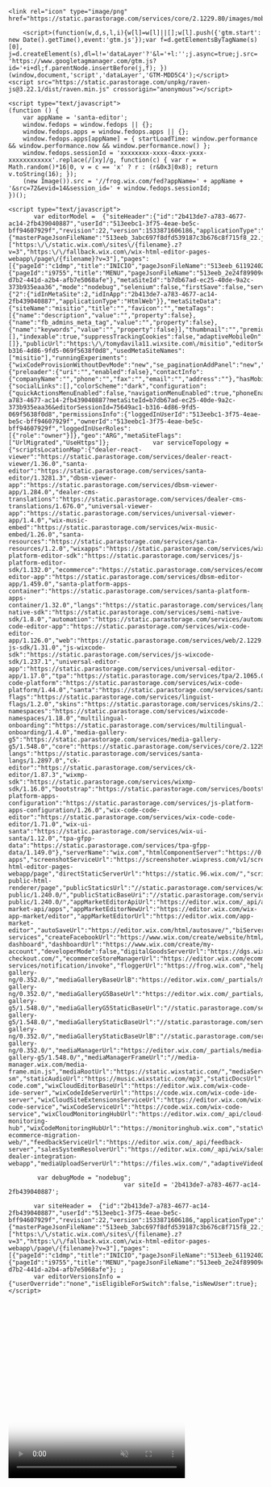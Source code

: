 <!--[if lte IE 9]>     <html class="no-js ie"> <![endif]-->
<!--[if gt IE 9]><!--> <html class="no-js"> <!--<![endif]-->
<head>
    <meta charset="utf-8">
    <title>Wix Website Editor</title>
    <meta http-equiv="X-UA-Compatible" content="IE=Edge">
    <meta http-equiv="Cache-Control" content="no-cache">
    
    <link rel="icon" type="image/png" href="https://static.parastorage.com/services/core/2.1229.80/images/mobile/editorMobile/favicon.ico">

        <script>(function(w,d,s,l,i){w[l]=w[l]||[];w[l].push({'gtm.start': new Date().getTime(),event:'gtm.js'});var f=d.getElementsByTagName(s)[0], j=d.createElement(s),dl=l!='dataLayer'?'&l='+l:'';j.async=true;j.src= 'https://www.googletagmanager.com/gtm.js?id='+i+dl;f.parentNode.insertBefore(j,f); })(window,document,'script','dataLayer','GTM-MDD5C4');</script>
    <script src="https://static.parastorage.com/unpkg/raven-js@3.22.1/dist/raven.min.js" crossorigin="anonymous"></script>
<script>Raven.config('https://4d1e0b01a809422482353702d318fae6@sentry.io/262640').install();</script>
    <script type="text/javascript">
    (function () {
        var appName = 'santa-editor';
        window.fedops = window.fedops || {};
        window.fedops.apps = window.fedops.apps || {};
        window.fedops.apps[appName] = { startLoadTime: window.performance && window.performance.now && window.performance.now() };
        window.fedops.sessionId = 'xxxxxxxx-xxxx-4xxx-yxxx-xxxxxxxxxxxx'.replace(/[xy]/g, function(c) { var r = Math.random()*16|0, v = c == 'x' ? r : (r&0x3|0x8); return v.toString(16); });
        (new Image()).src = '//frog.wix.com/fed?appName=' + appName + '&src=72&evid=14&session_id=' + window.fedops.sessionId;
    })();
</script>
    <link rel="stylesheet" href="https://static.parastorage.com/services/santa-editor/1.3281.3/cssCache/packages/rEditor/src/main/editor.css" type="text/css" />
    
    <script type="text/javascript">
           var editorModel =  {"siteHeader":{"id":"2b413de7-a783-4677-ac14-2fb439040887","userId":"513eebc1-3f75-4eae-be5c-bff94607929f","revision":22,"version":1533871606186,"applicationType":"HtmlWeb","documentType":"document","published":false,"pageIdList":{"masterPageJsonFileName":"513eeb_3abc697f8dfd539187c3b676c8f715f8_22.json","topology":["https:\/\/static.wix.com\/sites\/{filename}.z?v=3","https:\/\/fallback.wix.com\/wix-html-editor-pages-webapp\/page\/{filename}?v=3"],"pages":[{"pageId":"c1dmp","title":"INICIO","pageJsonFileName":"513eeb_611924025044100b3707cb046d368741_22.json"},{"pageId":"i9755","title":"MENU","pageJsonFileName":"513eeb_2e24f89909c8f9ec3acbf0c93ac575d5_19.json"}]},"originalTemplateId":"31d4e8a0-d7b2-441d-a2b4-afb7e5068afe"},"metaSiteId":"b7db67ad-ec25-40de-9a2c-373b935eaa36","mode":"nodebug","selenium":false,"firstSave":false,"serviceMappings":{"2":{"idInMetaSite":2,"idInApp":"2b413de7-a783-4677-ac14-2fb439040887","applicationType":"HtmlWeb"}},"metaSiteData":{"siteName":"misitio","title":"","favicon":"","metaTags":[{"name":"description","value":"","property":false},{"name":"fb_admins_meta_tag","value":"","property":false},{"name":"keywords","value":"","property":false}],"thumbnail":"","premiumFeatures":[],"indexable":true,"suppressTrackingCookies":false,"adaptiveMobileOn":true,"externalUriMappings":[]},"publicUrl":"https:\/\/tomydavila11.wixsite.com\/misitio","editorSessionId":"75649ac1-b316-4d86-9fd5-069f5638f0d8","usedMetaSiteNames":["misitio"],"runningExperiments":{"wixCodeProvisionWithoutDevMode":"new","se_paginationAddPanel":"new","se_videobox_phase1":"new","specs.wos.displayEvents":"true","specs.wos.DisplayMusicManager":"true","se_removeChangeDesignGfpp":"new","specs.wos.businessManagerPhase5":"true","se_addColumnConnect":"new","se_wixBooking_bizMgrImprovement":"new","se_wixBooking_UpgradeLink":"new","se_ratingsDisplayAddPanel":"new","se_13a94f09_2766_3c40_4a32_8edb5acdd8bc":"new","se_storesNewAddPanel":"new","se_gfpp_indications":"new","se_wPhotoSvgFiltersV2":"new","se_customSignupLightbox":"new","newBlogRssButtonSection":"new","se_personalSale":"new","se_consoleMessageOriginDeepLink":"new","se_engageAppLink":"new","se_mediaplayer":"new","se_showTextOnDragAnchors":"new","se_mobileHiddenItemsCounter":"new","WixStoresLaunch":"new","se_formBuilderPlatformAppMarket":"new","changeNewBlogButtonBehaviour":"new","se_newDevModeWelcome":"new","merge_clipart_and_image":"new","changeMyUploadOrder":"new","se_autosaveInterval":"config30","se_accessibilityPanel":"new","se_mobileWizard":"new","se_santaMembers":"new","se_seoWizard":"new","se_mobileEditorFirstTimeVideo":"new","specs.marketing.EnableAppsInstaller":"false","se_revampGalleriesAddPanel":"true","se_membersGroups":"new","se_wixCodeNewCodeEditorApi":"new","se_fedopsLogger":"new","newFonts2017":"new","newPagesPanel":"new","se_vector_image_ugc":"new","se_addConnectButtonToTpaGalleries":"new","newPublishPanel":"new","se_saveAfterAutosaveCount":"config10","se_consolePrettyJsonVisualizer":"new","specs.wos.displayOldBlog":"true","newTopBar":"new","se_QuickActionBarWhatsApp":"new","se_vector_image":"new","se_useDealerUpgradeTopBar":"new","se_newWixCodeBackendLogs":"new","se_hoverbox":"new","se_backToADIFromEditor":"new","dragRepeatersByInnerElements":"new","se_consoleFilterBySeverity":"new","measureBackgroundChangeClick":"new","se_wixCodeNewFindReplace":"new","specs.wos.DisplayPhotoAlbums":"true","specs.wos.PrefetchBizMgrFromEditor":"new","developerModeToggle":"new","se_qab":"new","changeOpacityOnDrag":"new","repeatersTextEdit":"new","se_userInputSubCategory":"old","eventsSection":"new","se_mobileAnimationsEnabled":"new","YontiEditorConduction":"old","se_nonDeveloperLabelOnly":"new","us_theme_names":"new","se_topBarSettingsMenu":"newA","showDeveloperConsoleMessageOrigin":"new","specs.wos.displayHotels":"true","mobileHeaderRecommendedHeight":"new","se_overlapping_highlights":"new","headingTags":"new","wixcodeExposure":"new","se_enableAltDrag":"new","specs.wos.businessManagerPhase4":"true","se_addPageConnect":"new","displayWixAdsNewVersion":"new","wixCodeVerboseMode":"new","se_addStripConnect":"new","se_sliderAddPanel":"new","addPanelRepeater":"new","se_contactFormPhishingDetection":"new","se_toolbarVisibility":"new","se_addSocialVideoPlayerConnect":"new","se_gfppMobileChangeBG":"new","se_htmlComponentRevamp":"new","se_topBarCodeMenu":"new","se_pasteBehaviorFix":"new","specs.wos.DisplayVideo":"true","se_postSavePublishPreference":"new","se_obMigrationFlow":"new","se_showcaseGalleryMinInterval":"new","se_ToggleSwitchAddPanel":"new","addPanelRepeaterToNonDev":"new","se_dbDriverDatabases":"new","se_tpaProvisionOnAdd":"new","se_gradualReorderOnSave":"new","mobileHeaderBehaviors":"new","se_autosaveUI":"new","se_textPinToScreen":"new","se_14666402_0bc7_b763_e875_e99840d131bd":"new"},"languageCode":"es","metaSiteTemplate":false,"siteMetaData":{"preloader":{"uri":"","enabled":false},"contactInfo":{"companyName":"","phone":"","fax":"","email":"","address":""},"hasMobileStructure":false,"quickActions":{"socialLinks":[],"colorScheme":"dark","configuration":{"quickActionsMenuEnabled":false,"navigationMenuEnabled":true,"phoneEnabled":false,"emailEnabled":false,"addressEnabled":false,"socialLinksEnabled":false}},"headTags":""},"previewUrl":"https:\/\/editor.wix.com\/html\/editor\/web\/renderer\/render\/document\/2b413de7-a783-4677-ac14-2fb439040887?metaSiteId=b7db67ad-ec25-40de-9a2c-373b935eaa36&editorSessionId=75649ac1-b316-4d86-9fd5-069f5638f0d8","permissionsInfo":{"loggedInUserId":"513eebc1-3f75-4eae-be5c-bff94607929f","ownerId":"513eebc1-3f75-4eae-be5c-bff94607929f","loggedInUserRoles":[{"role":"owner"}]},"geo":"ARG","metaSiteFlags":["UrlMigrated","UseHttps"]};            var serviceTopology = {"scriptsLocationMap":{"dealer-react-viewer":"https://static.parastorage.com/services/dealer-react-viewer/1.36.0","santa-editor":"https://static.parastorage.com/services/santa-editor/1.3281.3","dbsm-viewer-app":"https://static.parastorage.com/services/dbsm-viewer-app/1.284.0","dealer-cms-translations":"https://static.parastorage.com/services/dealer-cms-translations/1.676.0","universal-viewer-app":"https://static.parastorage.com/services/universal-viewer-app/1.4.0","wix-music-embed":"https://static.parastorage.com/services/wix-music-embed/1.26.0","santa-resources":"https://static.parastorage.com/services/santa-resources/1.2.0","wixapps":"https://static.parastorage.com/services/wixapps/2.486.0","js-platform-editor-sdk":"https://static.parastorage.com/services/js-platform-editor-sdk/1.132.0","ecommerce":"https://static.parastorage.com/services/ecommerce/1.203.0","dbsm-editor-app":"https://static.parastorage.com/services/dbsm-editor-app/1.459.0","santa-platform-apps-container":"https://static.parastorage.com/services/santa-platform-apps-container/1.32.0","langs":"https://static.parastorage.com/services/langs/2.577.0","semi-native-sdk":"https://static.parastorage.com/services/semi-native-sdk/1.8.0","automation":"https://static.parastorage.com/services/automation/1.23.0","wix-code-editor-app":"https://static.parastorage.com/services/wix-code-editor-app/1.126.0","web":"https://static.parastorage.com/services/web/2.1229.80","sitemembers":"https://static.parastorage.com/services/sm-js-sdk/1.31.0","js-wixcode-sdk":"https://static.parastorage.com/services/js-wixcode-sdk/1.237.1","universal-editor-app":"https://static.parastorage.com/services/universal-editor-app/1.17.0","tpa":"https://static.parastorage.com/services/tpa/2.1065.0","wix-code-platform":"https://static.parastorage.com/services/wix-code-platform/1.44.0","santa":"https://static.parastorage.com/services/santa/1.4255.8","linguist-flags":"https://static.parastorage.com/services/linguist-flags/1.2.0","skins":"https://static.parastorage.com/services/skins/2.1229.80","wixcode-namespaces":"https://static.parastorage.com/services/wixcode-namespaces/1.18.0","multilingual-onboarding":"https://static.parastorage.com/services/multilingual-onboarding/1.4.0","media-gallery-g5":"https://static.parastorage.com/services/media-gallery-g5/1.548.0","core":"https://static.parastorage.com/services/core/2.1229.80","santa-langs":"https://static.parastorage.com/services/santa-langs/1.2897.0","ck-editor":"https://static.parastorage.com/services/ck-editor/1.87.3","wixmp-sdk":"https://static.parastorage.com/services/wixmp-sdk/1.16.0","bootstrap":"https://static.parastorage.com/services/bootstrap/2.1229.80","js-platform-apps-configuration":"https://static.parastorage.com/services/js-platform-apps-configuration/1.26.0","wix-code-code-editor":"https://static.parastorage.com/services/wix-code-code-editor/1.71.0","wix-ui-santa":"https://static.parastorage.com/services/wix-ui-santa/1.12.0","tpa-gfpp-data":"https://static.parastorage.com/services/tpa-gfpp-data/1.149.0"},"serverName":"wix.com","htmlComponentServer":"https://0.htmlcomponentservice.com","appStoreUrl":"https://editor.wix.com/wix-apps","screenshotServiceUrl":"https://screenshoter.wixpress.com/v1/screenshots","baseDomain":"wix.com","staticHTMLComponentUrl":"https://static.filesusr.com/","basePublicUrl":"https://www.wix.com/","editorPageStoreUrl":"https://fallback.wix.com/wix-html-editor-pages-webapp/page","directStaticServerUrl":"https://static.96.wix.com/","scriptsDomainUrl":"https://static.parastorage.com/","locationStaticServerUrl":"https://static.96.wix.com/","publicPageStoreUrl":"https://publicorigin.wix.com/wix-public-html-renderer/page","publicStaticsUrl":"//static.parastorage.com/services/wix-public/1.240.0/","publicStaticBaseUri":"//static.parastorage.com/services/wix-public/1.240.0/","appMarketEditorApiUrl":"https://editor.wix.com/_api/app-market-api/apps","appMarketEditorNewUrl":"https://editor.wix.com/wix-app-market/editor","appMarketEditorUrl":"https://editor.wix.com/app-market-editor","autoSaveUrl":"https://editor.wix.com/html/autosave/","biServerUrl":"https://frog.wix.com","blobUrl":"https://static.parastorage.com/wix_blob","commonServicesUrl":"https://api.wix.com/common-services","createFacebookUrl":"https://www.wix.com/create/website/html/facebook/fb/1","createMobileUrl":"https://meditor.wix.com/site/add/","createWebsiteUrl":"https://www.wix.com/create/website/all/all/web","dashboardServiceUrl":"https://dashboard.wix.com/wix-dashboard","dashboardUrl":"https://www.wix.com/create/my-account","developerMode":false,"digitalGoodsServerUrl":"https://dgs.wixapps.net/","ecommerceCheckoutUrl":"https://www.safer-checkout.com/","ecommerceStoreManagerUrl":"https://editor.wix.com/ecommerce","editorAssetsBaseUrl":"https://editorassets.parastorage.com/","editorServerRoot":"https://editor.wix.com/html/editor/web","editorServerRootFB":"https://editor.wix.com/html/editor/fb","emailServer":"https://assets.wix.com/common-services/notification/invoke","floggerUrl":"https://frog.wix.com","helpServer":"https://lc.wix.com/support/main/html5","htmlEditorRootUrl":"https://editor.wix.com/html/editor","locationBaseDomain":"96.wix.com","locationStaticServerRootUrl":"https://static.96.wix.com","mediaGalleryBaseUrl":"https://editor.wix.com/_partials/media-gallery-ng/0.352.0/","mediaGalleryBaseUrlB":"https://editor.wix.com/_partials/media-gallery-ng/0.352.0/","mediaGalleryG5BaseUrl":"https://editor.wix.com/_partials/media-gallery-g5/1.548.0/","mediaGalleryG5StaticBaseUrl":"//static.parastorage.com/services/media-gallery-g5/1.548.0/","mediaGalleryStaticBaseUrl":"//static.parastorage.com/services/media-gallery-ng/0.352.0/","mediaGalleryStaticBaseUrlB":"//static.parastorage.com/services/media-gallery-ng/0.352.0/","mediaManagerUrl":"https://editor.wix.com/_partials/media-gallery-g5/1.548.0/","mediaManagerFrameUrl":"//media-manager.wix.com/media-frame.min.js","mediaRootUrl":"https://static.wixstatic.com/","mediaServerRoot":"wix.com","nestedComponentsMapUrl":"","premiumServerUrl":"https://premium.wix.com","premiumStateApiUrl":"https://editor.wix.com/_api/wix/getTpaPremiumState","productionMode":true,"siteMembersUrl":"https://users.wix.com/wix-sm","staticAudioUrl":"https://music.wixstatic.com/mp3","staticDocsUrl":"https://docs.wixstatic.com/ugd","staticMediaUrl":"https://static.wixstatic.com/media","staticServerFallbackUrl":"https://static.parastorage.com/","staticServerUrl":"https://static.wix.com/","staticVideoUrl":"https://video.wixstatic.com/","wixCloudBaseDomain":"wix-code.com","wixCloudEditorBaseUrl":"https://editor.wix.com/wix-code-ide-server","wixCodeIdeServerUrl":"https://code.wix.com/wix-code-ide-server","wixCloudSiteExtensionsServiceUrl":"https://editor.wix.com/wix-code-service","wixCodeServiceUrl":"https://code.wix.com/wix-code-service","wixCloudMonitoringHubUrl":"https://editor.wix.com/_api/cloud-monitoring-hub","wixCodeMonitoringHubUrl":"https://monitoringhub.wix.com","staticVideoHeadRequestUrl":"https://storage.googleapis.com/video.wixstatic.com","wixStoresMigrationServiceUrl":"https://editor.wix.com/_api/wix-ecommerce-migration-web/","feedbackServiceUrl":"https://editor.wix.com/_api/feedback-server","salesSystemResolverUrl":"https://editor.wix.com/_api/wix/salesSystemResolver","dealerUrl":"https://editor.wix.com/_api/wix-dealer-integration-webapp","mediaUploadServerUrl":"https://files.wix.com/","adaptiveVideoDomain":"https://files.wix.com/","businessManagerUrl":"https://wix.com/dashboard","linguistUrl":"/_api/linguist"}; 
           
            var debugMode = "nodebug";
                                    var siteId = '2b413de7-a783-4677-ac14-2fb439040887';
            
           var siteHeader =  {"id":"2b413de7-a783-4677-ac14-2fb439040887","userId":"513eebc1-3f75-4eae-be5c-bff94607929f","revision":22,"version":1533871606186,"applicationType":"HtmlWeb","documentType":"document","published":false,"pageIdList":{"masterPageJsonFileName":"513eeb_3abc697f8dfd539187c3b676c8f715f8_22.json","topology":["https:\/\/static.wix.com\/sites\/{filename}.z?v=3","https:\/\/fallback.wix.com\/wix-html-editor-pages-webapp\/page\/{filename}?v=3"],"pages":[{"pageId":"c1dmp","title":"INICIO","pageJsonFileName":"513eeb_611924025044100b3707cb046d368741_22.json"},{"pageId":"i9755","title":"MENU","pageJsonFileName":"513eeb_2e24f89909c8f9ec3acbf0c93ac575d5_19.json"}]},"originalTemplateId":"31d4e8a0-d7b2-441d-a2b4-afb7e5068afe"}; ;
           var editorVersionsInfo = {"userOverride":"none","isEligibleForSwitch":false,"isNewUser":true};
    </script>
</head>

<body>

<noscript><iframe src="https://www.googletagmanager.com/ns.html?id=GTM-MDD5C4" height="0" width="0" style="display:none;visibility:hidden"></iframe></noscript>
<div id="video-preloader" class="video-preloader">
    <video id="editor-video-preloader" width=350 height=350 poster="https://editorassets.parastorage.com/image/editor-video-preloader-poster-white-2x2.gif" loop autoplay muted=true></video>
    <script>
        // editor assets serving domain
        var videoUrl = "https://editorassets.parastorage.com/" + "video-preloader/";
        var videoName = "editor-video-preloader-" + Math.floor((Math.random() * 5) + 1);
        var videoElement = document.getElementById('editor-video-preloader');
        var devicePixelRatio = window.devicePixelRatio || window.screen.deviceXDPI / window.screen.logicalXDPI;
        var vidContainer = videoElement.canPlayType('video/mp4; codecs="avc1.4D401E, mp4a.40.2"') != "probably" ? ".webm": ".mp4";
        var retinaSuffix = devicePixelRatio >= 2 ? "-@2x" : "";

                    videoElement.src = videoUrl + videoName + retinaSuffix + vidContainer;
        
        videoElement.load();
    </script>
</div>
<div id="root"></div>

<script type="text/javascript">
    var santaBase = 'https://static.parastorage.com/services/santa/1.4255.8';
    var editorBase = 'https://static.parastorage.com/services/santa-editor/1.3281.3';
</script>

<script src="https://static.parastorage.com/services/third-party/requirejs/2.1.15/require.min.js"></script>
<script src="https://static.parastorage.com/polyfill/v2/polyfill.min.js?features=es2015,es2016,es2017,fetch&flags=gated&unknown=polyfill&rum=0"></script>
<script src="https://static.parastorage.com/services/santa-editor/1.3281.3/app/main-r.min.js"></script>

<script type="text/javascript">
    var _gaq = _gaq || [];
                _gaq.push(['_setAccount', 'UA-2117194-1']);
        _gaq.push(['_setDomainName', '.wix.com']);
            _gaq.push(['_trackPageview']);
    (function() {
        var ga = document.createElement('script');
        ga.type = 'text/javascript';
        ga.async = true;
        ga.src = ('https:' == document.location.protocol ? 'https://ssl' : 'http://www') + '.google-analytics.com/ga.js';
        var s = document.getElementsByTagName('script')[0];
        s.parentNode.insertBefore(ga, s);
    })();
</script>



</body>
</html>
